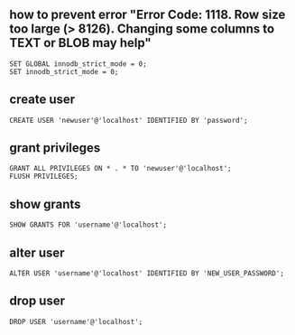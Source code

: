 ## how to prevent error "Error Code: 1118. Row size too large (> 8126). Changing some columns to TEXT or BLOB may help"  
```
SET GLOBAL innodb_strict_mode = 0;
SET innodb_strict_mode = 0;
```

## create user
```
CREATE USER 'newuser'@'localhost' IDENTIFIED BY 'password';
```
## grant privileges
```
GRANT ALL PRIVILEGES ON * . * TO 'newuser'@'localhost';
FLUSH PRIVILEGES;
```
## show grants
```
SHOW GRANTS FOR 'username'@'localhost';
```
## alter user
```
ALTER USER 'username'@'localhost' IDENTIFIED BY 'NEW_USER_PASSWORD';
```
## drop user
```
DROP USER 'username'@'localhost';
```